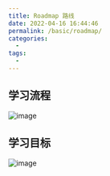 ```yaml
---
title: Roadmap 路线
date: 2022-04-16 16:44:46
permalink: /basic/roadmap/
categories:
  - 
tags:
  - 
---
```


## 学习流程

![image](https://cdn.jsdelivr.net/gh/jonsam-ng/image-hosting@master/20220628/image.53d8n54kr2o0.webp)

## 学习目标

![image](https://cdn.jsdelivr.net/gh/jonsam-ng/image-hosting@master/20220628/image.21g9m7scpdwg.webp)